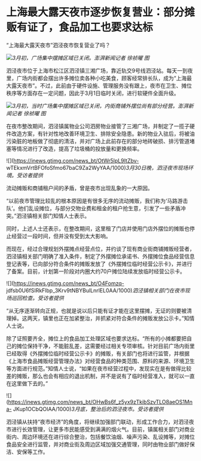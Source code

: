 # 上海最大露天夜市逐步恢复营业：部分摊贩有证了，食品加工也要求达标

“上海最大露天夜市”泗泾夜市恢复营业了吗？

![](https://inews.gtimg.com/news_bt/O3ir2vRo02yoyANlkFUPaOYWOS0420BijLZdm4a6GqNcoAA/1000)_3月初，广场集中摆摊区域已关闭。澎湃新闻记者
徐祯曜 图_

泗泾夜市位于上海市松江区泗泾镇三湘广场，靠近轨交9号线泗泾站。每天一到夜里，广场内街都会摆出许多摊位卖各种小吃美食，顾客经常排长队，成为“上海最大露天夜市”。不过，此前由于硬件设施、管理服务没有跟上，夜市在卫生、摊位秩序等方面存在一定问题，因此于3月1日临时关闭，进行软硬件全面升级。

![](https://inews.gtimg.com/news_bt/O9BA4mw6Kysn4fUtERhmrNacvbp4_kj8TLdOWtuXB7kvQAA/1000)_3月初，当时广场集中摆摊区域已关闭，内街商铺外摆位尚有部分经营。澎湃新闻记者
徐祯曜 图_

在夜市整改期间，泗泾镇属物业公司泗房物业接管了三湘广场，并制定了一揽子硬件改造方案，有针对性地改善环境卫生、排除安全隐患。新的物业入驻后，将被油污染脏的地板做了彻底的清洁，并对广场上此前存在的部分地砖破损、排污管道堵塞等情况进行了改造，提高了垃圾桶的投放量和更换频率。

![](https://inews.gtimg.com/news_bt/OtWr5lpL9ItZbv-
wTEkxmVrtBFOfoSfmo67baC9Za2WyYAA/1000)_3月30日晚，泗泾夜市现场环境。受访者提供_

流动摊贩和商铺租户间的矛盾，曾是夜市出现乱象的一大原因。

“以前夜市管理比较乱的根本原因是有很多无序的流动摊贩，我们称为‘马路游击队’。他们乱设摊位，与部分交物业费和租金的租户抢生意，引发了一些矛盾冲突。”泗泾镇相关部门知情人士表示。

同时，上述人士还表示，在整改期间，这里租了门店并使用门店外摆位的摊贩也停止经营过一段时间，但并没有受到太大影响。

而现在，经过合理规划外摆摊点经营点位，并约谈了现有商业街商铺摊贩经营者，泗泾镇相关部门明确了准入条件，制定了外摆摊位承诺书、外摆摊位食品经营信息登记表等，已向部分符合条件的摊贩发放了《外摆摊位临时经营公示卡》，并进行了备案。目前，计划第一阶段对内圈大约70户摊位陆续发放临时经营公示卡。

![](https://inews.gtimg.com/news_bt/O4Fomzq-
jdfsb0U6fSIRkFlbp_3Krv9tNBYBulLnrlEL0AA/1000)_泗泾镇相关部门在夜市现场巡回检查。受访者提供_

“从无序逐渐转向正规，也就是说以后只能有证才能在这里摆摊，无证的则要被清理掉。这两天，镇里也正在加紧整治，并抓紧对符合条件的摊贩发放公示卡。”知情人士说。

除了证照要齐全，摊位上的食品加工处理区域也要求达标。“所有的小摊都要把自己的摊位保持干净，不能脏乱差，这需要经过相关专项审核。针对目前广场内街里已经取得《外摆摊位临时经营公示卡》的摊贩，有关部门也将进行监管，并根据《上海市食品摊贩经营管理办法》对经营食品的种类范围、原料的来源、环境卫生等方面进行规范。”知情人士说，“如果在夜市经营过程中，发现实在是有做得比较差的摊贩，那么也会有相应的退出机制，并不是说有了临时经营准入，就可以一直在这里做下去的。”

![](https://inews.gtimg.com/news_bt/OHwBs6f_z5yx9zTkibSzvTLO8aeOS1Mna-
JKup1OCbQOIAA/1000)_3月底，整治后的泗泾夜市。受访者提供_

泗泾镇从扶持“夜市经济”的角度，将继续加强部门联动，形成工作合力，对泗泾夜市进行长效管理，让更多市民能感受到满满的烟火气。目前，镇属相关部门对商业街内、周边环境还在进行综合整治，包括餐饮油烟、噪声污染、乱设摊等，对摊位食品安全进行监管，并对商业街及周边区域加强交通管理，同时由物业部门做好保洁、安保等工作。

